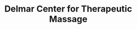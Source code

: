 ---
title: "Delmar Center for Therapeutic Massage"
url: /delmar/delmar-center-for-therapeutic-massage/
shop: massage
---